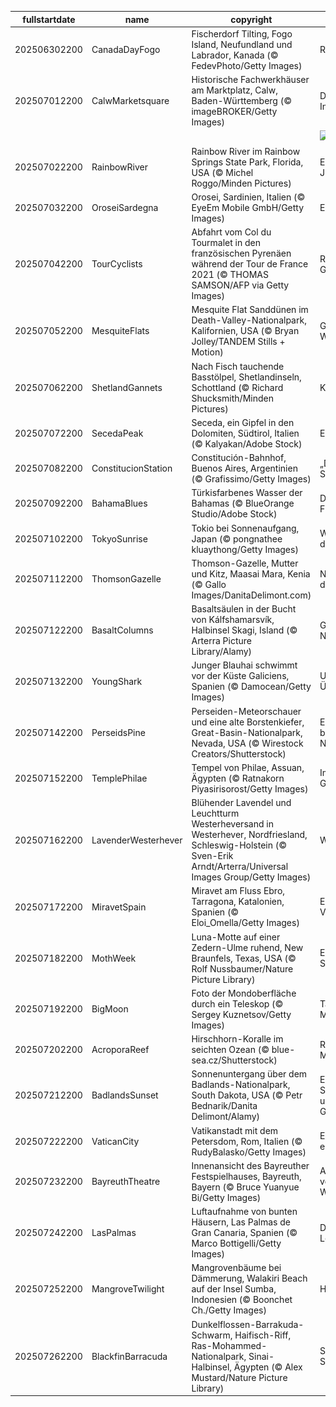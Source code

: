 |fullstartdate|name|copyright|title|image|
|--|--|--|--|--|
202506302200|CanadaDayFogo|Fischerdorf Tilting, Fogo Island, Neufundland und Labrador, Kanada (© FedevPhoto/Getty Images)|Raue Schönheit|![](/de-DE/2025/07/202506302200CanadaDayFogo.jpg)|
202507012200|CalwMarketsquare|Historische Fachwerkhäuser am Marktplatz, Calw, Baden-Württemberg (© imageBROKER/Getty Images)|Die Reise nach Innen...|![](/de-DE/2025/07/202507012200CalwMarketsquare.jpg)|
||||![](/de-DE/2025/07/.jpg)|
202507022200|RainbowRiver|Rainbow River im Rainbow Springs State Park, Florida, USA (© Michel Roggo/Minden Pictures)|Ein kristallklares Juwel|![](/de-DE/2025/07/202507022200RainbowRiver.jpg)|
202507032200|OroseiSardegna|Orosei, Sardinien, Italien (© EyeEm Mobile GmbH/Getty Images)|Ein kleines Juwel|![](/de-DE/2025/07/202507032200OroseiSardegna.jpg)|
202507042200|TourCyclists|Abfahrt vom Col du Tourmalet in den französischen Pyrenäen während der Tour de France 2021 (© THOMAS SAMSON/AFP via Getty Images)|Radeln durch die Geschichte|![](/de-DE/2025/07/202507042200TourCyclists.jpg)|
202507052200|MesquiteFlats|Mesquite Flat Sanddünen im Death-Valley-Nationalpark, Kalifornien, USA (© Bryan Jolley/TANDEM Stills + Motion)|Grenzenlose Weiten|![](/de-DE/2025/07/202507052200MesquiteFlats.jpg)|
202507062200|ShetlandGannets|Nach Fisch tauchende Basstölpel, Shetlandinseln, Schottland (© Richard Shucksmith/Minden Pictures)|Kühne Taucher|![](/de-DE/2025/07/202507062200ShetlandGannets.jpg)|
202507072200|SecedaPeak|Seceda, ein Gipfel in den Dolomiten, Südtirol, Italien (© Kalyakan/Adobe Stock)|Erhabene Gipfel|![](/de-DE/2025/07/202507072200SecedaPeak.jpg)|
202507082200|ConstitucionStation|Constitución-Bahnhof, Buenos Aires, Argentinien (© Grafissimo/Getty Images)|„Das Paris Südamerikas“|![](/de-DE/2025/07/202507082200ConstitucionStation.jpg)|
202507092200|BahamaBlues|Türkisfarbenes Wasser der Bahamas (© BlueOrange Studio/Adobe Stock)|Die Wellen der Freiheit|![](/de-DE/2025/07/202507092200BahamaBlues.jpg)|
202507102200|TokyoSunrise|Tokio bei Sonnenaufgang, Japan (© pongnathee kluaythong/Getty Images)|Wir gehören alle dazu|![](/de-DE/2025/07/202507102200TokyoSunrise.jpg)|
202507112200|ThomsonGazelle|Thomson-Gazelle, Mutter und Kitz, Maasai Mara, Kenia (© Gallo Images/DanitaDelimont.com)|Nach dem Vorbild der Mutter|![](/de-DE/2025/07/202507112200ThomsonGazelle.jpg)|
202507122200|BasaltColumns|Basaltsäulen in der Bucht von Kálfshamarsvík, Halbinsel Skagi, Island (© Arterra Picture Library/Alamy)|Geometrie der Natur|![](/de-DE/2025/07/202507122200BasaltColumns.jpg)|
202507132200|YoungShark|Junger Blauhai schwimmt vor der Küste Galiciens, Spanien (© Damocean/Getty Images)|Uralte Überlebenskünstler|![](/de-DE/2025/07/202507132200YoungShark.jpg)|
202507142200|PerseidsPine|Perseiden-Meteorschauer und eine alte Borstenkiefer, Great-Basin-Nationalpark, Nevada, USA (© Wirestock Creators/Shutterstock)|Ein beeindruckendes Naturschauspiel|![](/de-DE/2025/07/202507142200PerseidsPine.jpg)|
202507152200|TemplePhilae|Tempel von Philae, Assuan, Ägypten (© Ratnakorn Piyasirisorost/Getty Images)|Im Schatten der Götter|![](/de-DE/2025/07/202507152200TemplePhilae.jpg)|
202507162200|LavenderWesterhever|Blühender Lavendel und Leuchtturm Westerheversand in Westerhever, Nordfriesland, Schleswig-Holstein (© Sven-Erik Arndt/Arterra/Universal Images Group/Getty Images)|Wer wacht hier?|![](/de-DE/2025/07/202507162200LavenderWesterhever.jpg)|
202507172200|MiravetSpain|Miravet am Fluss Ebro, Tarragona, Katalonien, Spanien (© Eloi_Omella/Getty Images)|Eine Reise in die Vergangenheit|![](/de-DE/2025/07/202507172200MiravetSpain.jpg)|
202507182200|MothWeek|Luna-Motte auf einer Zedern-Ulme ruhend, New Braunfels, Texas, USA (© Rolf Nussbaumer/Nature Picture Library)|Ein Leben im Schatten|![](/de-DE/2025/07/202507182200MothWeek.jpg)|
202507192200|BigMoon|Foto der Mondoberfläche durch ein Teleskop (© Sergey Kuznetsov/Getty Images)|Tanzen im Mondlicht|![](/de-DE/2025/07/202507192200BigMoon.jpg)|
202507202200|AcroporaReef|Hirschhorn-Koralle im seichten Ozean (© blue-sea.cz/Shutterstock)|Regenwälder der Meere|![](/de-DE/2025/07/202507202200AcroporaReef.jpg)|
202507212200|BadlandsSunset|Sonnenuntergang über dem Badlands-Nationalpark, South Dakota, USA (© Petr Bednarik/Danita Delimont/Alamy)|Epische Sonnenuntergänge und uralte Geheimnisse|![](/de-DE/2025/07/202507212200BadlandsSunset.jpg)|
202507222200|VaticanCity|Vatikanstadt mit dem Petersdom, Rom, Italien (© RudyBalasko/Getty Images)|Ein Staat innerhalb einer Stadt|![](/de-DE/2025/07/202507222200VaticanCity.jpg)|
202507232200|BayreuthTheatre|Innenansicht des Bayreuther Festspielhauses, Bayreuth, Bayern (© Bruce Yuanyue Bi/Getty Images)|Auf den Spuren von Richard Wagner|![](/de-DE/2025/07/202507232200BayreuthTheatre.jpg)|
202507242200|LasPalmas|Luftaufnahme von bunten Häusern, Las Palmas de Gran Canaria, Spanien (© Marco Bottigelli/Getty Images)|Die Leinwand des Lebens|![](/de-DE/2025/07/202507242200LasPalmas.jpg)|
202507252200|MangroveTwilight|Mangrovenbäume bei Dämmerung, Walakiri Beach auf der Insel Sumba, Indonesien (© Boonchet Ch./Getty Images)|Helden der Tropen|![](/de-DE/2025/07/202507252200MangroveTwilight.jpg)|
202507262200|BlackfinBarracuda|Dunkelflossen-Barrakuda-Schwarm, Haifisch-Riff, Ras-Mohammed-Nationalpark, Sinai-Halbinsel, Ägypten (© Alex Mustard/Nature Picture Library)|Synchrones Schimmern|![](/de-DE/2025/07/202507262200BlackfinBarracuda.jpg)|
